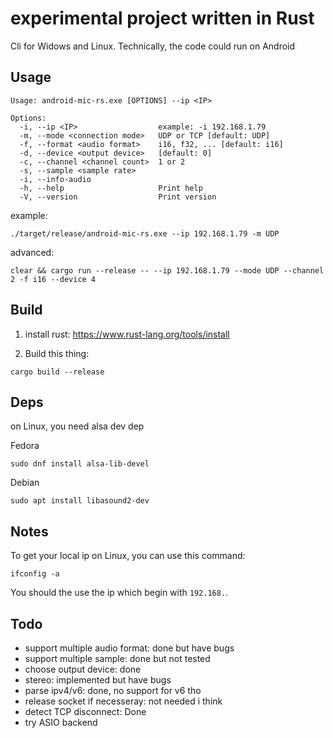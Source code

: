 # experimental project written in Rust

Cli for Widows and Linux.
Technically, the code could run on Android

## Usage
```shell
Usage: android-mic-rs.exe [OPTIONS] --ip <IP>

Options:
  -i, --ip <IP>                  example: -i 192.168.1.79
  -m, --mode <connection mode>   UDP or TCP [default: UDP]
  -f, --format <audio format>    i16, f32, ... [default: i16]
  -d, --device <output device>   [default: 0]
  -c, --channel <channel count>  1 or 2
  -s, --sample <sample rate>     
  -i, --info-audio        
  -h, --help                     Print help
  -V, --version                  Print version
```

example:
```shell
./target/release/android-mic-rs.exe --ip 192.168.1.79 -m UDP
```

advanced:
```shell
clear && cargo run --release -- --ip 192.168.1.79 --mode UDP --channel 2 -f i16 --device 4
```

## Build
1. install rust: https://www.rust-lang.org/tools/install

2. Build this thing:
  ```shell
  cargo build --release
  ```

## Deps
on Linux, you need alsa dev dep

Fedora
```shell
sudo dnf install alsa-lib-devel
```

Debian
```shell
sudo apt install libasound2-dev
```

## Notes
To get your local ip on Linux, you can use this command:
```
ifconfig -a
```
You should the use the ip which begin with `192.168.`.

## Todo 
- support multiple audio format: done but have bugs
- support multiple sample: done but not tested
- choose output device: done
- stereo: implemented but have bugs
- parse ipv4/v6: done, no support for v6 tho
- release socket if necesseray: not needed i think
- detect TCP disconnect: Done
- try ASIO backend